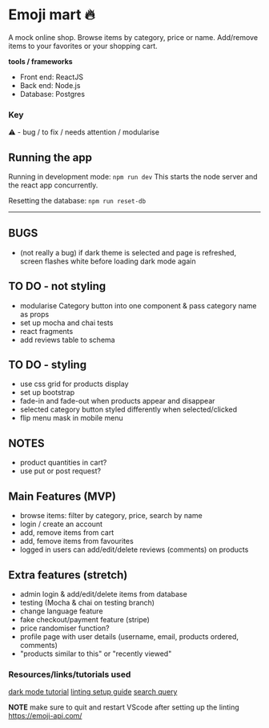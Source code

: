 # Emoji mart 🔥

A mock online shop. Browse items by category, price or name. Add/remove items to your favorites or your shopping cart. 

**tools / frameworks**
- Front end: ReactJS
- Back end: Node.js
- Database: Postgres

### Key
⚠️ - bug / to fix / needs attention / modularise


## Running the app

Running in development mode: `npm run dev`
This starts the node server and the react app concurrently.

Resetting the database: `npm run reset-db`

---

## BUGS

- (not really a bug) if dark theme is selected and page is refreshed, screen flashes white before loading dark mode again



## TO DO - not styling

- modularise Category button into one component & pass category name as props
- set up mocha and chai tests
- react fragments
- add reviews table to schema

## TO DO - styling

- use css grid for products display
- set up bootstrap
- fade-in and fade-out when products appear and disappear
- selected category button styled differently when selected/clicked
- flip menu mask in mobile menu

## NOTES
- product quantities in cart?
- use put or post request?


## Main Features (MVP)

- browse items: filter by category, price, search by name
- login / create an account
- add, remove items from cart
- add, femove items from favourites
- logged in users can add/edit/delete reviews (comments) on products


## Extra features (stretch)

- admin login & add/edit/delete items from database
- testing (Mocha & chai on testing branch)
- change language feature
- fake checkout/payment feature (stripe)
- price randomiser function?
- profile page with user details (username, email, products ordered, comments)
- "products similar to this" or "recently viewed"

### Resources/links/tutorials used

[dark mode tutorial](https://css-tricks.com/a-dark-mode-toggle-with-react-and-themeprovider/)
[linting setup guide](https://dev.to/saurabhggc/add-eslint-prettier-and-airbnb-to-your-project-3mo8)
[search query](https://www.youtube.com/watch?v=LkoSe0ba7SE&ab_channel=TheStoicProgrammers)


**NOTE** make sure to quit and restart VScode after setting up the linting
https://emoji-api.com/
